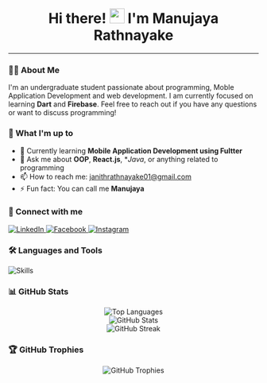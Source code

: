 
<h1 align="center">Hi there! <img src="https://raw.githubusercontent.com/MartinHeinz/MartinHeinz/master/wave.gif" width="30px" height="30px"> I'm Manujaya Rathnayake</h1>

---

### 👨‍💻 About Me
I'm an undergraduate student passionate about programming, Moble Application Development and web development. I am currently focused on learning **Dart** and **Firebase**. Feel free to reach out if you have any questions or want to discuss programming!

### 🚀 What I'm up to
- 🌱 Currently learning **Mobile Application Development using Fultter**
- 💬 Ask me about **OOP**, **React.js**, **Java*, or anything related to programming
- 📫 How to reach me: janithrathnayake01@gmail.com
- ⚡ Fun fact: You can call me **Manujaya**

### 🤝 Connect with me
<p align="left">
  <a href="https://www.linkedin.com/in/manujaya-rathnayake-9549a727a/" target="_blank">
    <img src="https://img.shields.io/badge/LinkedIn-0077B5?style=for-the-badge&logo=linkedin&logoColor=white" alt="LinkedIn"/>
  </a>
  <a href="https://fb.com/lakshitha.wijerathne" target="_blank">
    <img src="https://img.shields.io/badge/Facebook-1877F2?style=for-the-badge&logo=facebook&logoColor=white" alt="Facebook"/>
  </a>
  <a href="https://instagram.com/_lakshithaa" target="_blank">
    <img src="https://img.shields.io/badge/Instagram-E4405F?style=for-the-badge&logo=instagram&logoColor=white" alt="Instagram"/>
  </a>
</p>

### 🛠️ Languages and Tools
<p align="left">
  <img src="https://skillicons.dev/icons?i=c,java,html,css,js,php,mysql,react" alt="Skills" />
</p>

### 📊 GitHub Stats
<div align="center">
  <img src="https://github-readme-stats.vercel.app/api/top-langs?username=jmbrathnayke&show_icons=true&locale=en&layout=compact&theme=tokyonight" alt="Top Languages" />
</div>
<div align="center">
  <img src="https://github-readme-stats.vercel.app/api?username=jmbrathnayke&show_icons=true&locale=en&theme=tokyonight" alt="GitHub Stats" />
</div>
<div align="center">
  <img src="https://github-readme-streak-stats.herokuapp.com/?user=jmbrathnayke&theme=tokyonight" alt="GitHub Streak" />
</div>

### 🏆 GitHub Trophies
<p align="center">
  <img src="https://github-profile-trophy.vercel.app/?username=jmbrathnayake&theme=tokyonight&no-frame=false&no-bg=false&margin-w=4" alt="GitHub Trophies"/>
</p>
